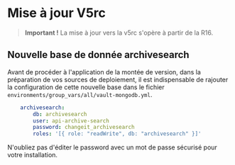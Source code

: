 # Mise à jour V5rc

> **Important !**
> La mise à jour vers la v5rc s'opère à partir de la R16.

## Nouvelle base de donnée archivesearch

Avant de procéder à l'application de la montée de version, dans la préparation de vos sources de deploiement, il est indispensable de rajouter la configuration de cette nouvelle base dans le fichier `environments/group_vars/all/vault-mongodb.yml`.

```yml
    archivesearch:
        db: archivesearch
        user: api-archive-search
        password: changeit_archivesearch
        roles: '[{ role: "readWrite", db: "archivesearch" }]'
```

N'oubliez pas d'éditer le password avec un mot de passe sécurisé pour votre installation.
